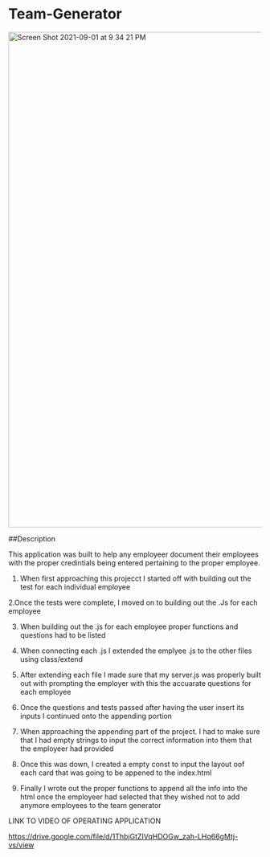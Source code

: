# Team-Generator

<img width="987" alt="Screen Shot 2021-09-01 at 9 34 21 PM" src="https://user-images.githubusercontent.com/87398458/131777676-f2f3548d-d6ca-44e6-abed-4341dc3f3684.png">

##Description

This application was built to help any employeer document their employees with the proper credintials being entered pertaining to the proper employee.

1. When first approaching this projecct I started off with building out the test for each individual employee

2.Once the tests were complete, I moved on to building out the .Js for each employee

3. When building out the .js for each employee proper functions and questions had to be listed

4. When connecting each .js I extended the emplyee .js to the other files using class/extend

5. After extending each file I made sure that my server.js was properly built out with prompting the employer with this the accuarate questions for each employee

6. Once the questions and tests passed after having the user insert its inputs I continued onto the appending portion

7. When approaching the appending part of the project. I had to make sure that I had empty strings to input the correct information into them that the employeer had provided

8. Once this was down, I created a empty const to input the layout oof each card that was going to be appened to the index.html

9. Finally I wrote out the proper functions to append all the info into the html once the employeer had selected that they wished not to add anymore employees to the team generator

LINK TO VIDEO OF OPERATING APPLICATION

https://drive.google.com/file/d/1ThbjGtZIVqHDOGw_zah-LHq66gMtj-vs/view
